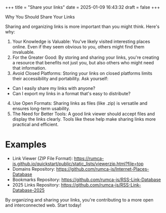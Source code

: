 +++
title = "Share your links"
date = 2025-01-09 16:43:32
draft = false
+++

Why You Should Share Your Links

Sharing and organizing links is more important than you might think. Here's why:

1. Your Knowledge is Valuable: You've likely visited interesting places online. Even if they seem obvious to you, others might find them invaluable.
2. For the Greater Good: By storing and sharing your links, you're creating a resource that benefits not just you, but also others who might need that information.
3. Avoid Closed Platforms: Storing your links on closed platforms limits their accessibility and portability. Ask yourself:
 - Can I easily share my links with anyone?
 - Can I export my links in a format that's easy to distribute?
4. Use Open Formats: Sharing links as files (like .zip) is versatile and ensures long-term usability.
5. The Need for Better Tools: A good link viewer should accept files and display the links clearly. Tools like these help make sharing links more practical and efficient.

# Examples

 - Link Viewer (ZIP File Format): https://rumca-js.github.io/quickstart/public/static_lists/viewerzip.html?file=top
 - Domains Repository: https://github.com/rumca-js/Internet-Places-Database
 - Bookmarks Repository: https://github.com/rumca-js/RSS-Link-Database
 - 2025 Links Repository: https://github.com/rumca-js/RSS-Link-Database-2025

By organizing and sharing your links, you're contributing to a more open and interconnected web. Start today!
